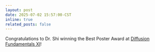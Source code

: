 ```yaml
---
layout: post
date: 2025-07-02 15:57:00-CST
inline: true
related_posts: false
---
```


Congratulations to Dr. Shi winning the Best Poster Award at [Diffusion Fundamentals XI](https://diffusionfundamentals11.org/)!